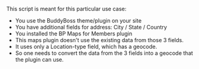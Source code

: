 This script is meant for this particular use case:

- You use the BuddyBoss theme/plugin on your site
- You have additional fields for address: City / State / Country
- You installed the BP Maps for Members plugin
- This maps plugin doesn't use the existing data from those 3 fields.
- It uses only a Location-type field, which has a geocode.
- So one needs to convert the data from the 3 fields into a geocode that the plugin can use.

